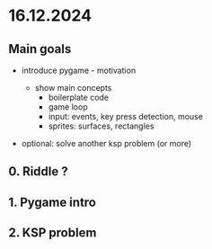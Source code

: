 # 16.12.2024

## Main goals

- introduce pygame - motivation
  - show main concepts 
    - boilerplate code
    - game loop
    - input: events, key press detection, mouse
    - sprites: surfaces, rectangles

- optional: solve another ksp problem (or more)

## 0. Riddle ?


## 1. Pygame intro

## 2. KSP problem



